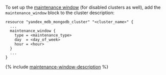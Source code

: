 To set up the [maintenance window](../../../../managed-mongodb/concepts/maintenance.md) (for disabled clusters as well), add the `maintenance_window` block to the cluster description:

```hcl
resource "yandex_mdb_mongodb_cluster" "<cluster_name>" {
  ...
  maintenance_window {
    type = <maintenance_type>
    day  = <day_of_week>
    hour = <hour>
  }
  ...
}
```

{% include [maintenance-window-description](../../terraform/maintenance-window-description.md) %}
